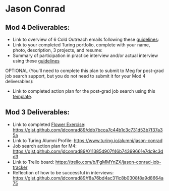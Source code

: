 # Jason Conrad

## Mod 4 Deliverables:
* Link to overview of 6 Cold Outreach emails following these [guidelines](https://github.com/turingschool/career-development-curriculum/blob/master/module_four/cold_outreach_deliverable_guidelines.md):
* Link to your completed Turing portfolio, complete with your name, photo, description, 3 projects, and resume:
* Summary of participation in practice interview and/or actual interview using these [guidelines](https://github.com/turingschool/career-development-curriculum/blob/master/module_four/interview_practice_reflection_guidelines.md)


OPTIONAL (You'll need to complete this plan to submit to Meg for post-grad job search support, but you do not need to submit it for your Mod 4 deliverables):
* Link to completed action plan for the post-grad job search using this [template](https://github.com/turingschool/career-development-curriculum/blob/master/module_four/post_grad_plan.md). 

## Mod 3 Deliverables:

* Link to completed [Flower Exercise](https://github.com/turingschool/professional_skills/blob/master/files/Career%20Unit%20-%20The%20Flower%20Diagram.pdf): https://gist.github.com/jdconrad89/ddb7bcca7c44b1c3c731d53b7f37a35a
* Link to Turing Alumni Profile: https://www.turing.io/alumni/jason-conrad
* Job search action plan for M4: https://gist.github.com/jdconrad89/011385d907f46b74399661e7dc9c3dd3
* Link to Trello board: https://trello.com/b/FgMMYnZX/jason-conrad-job-tracker
* Reflection of how to be successful in interviews: https://gist.github.com/jdconrad89/f8a76bd4ac311c8b0308f8a9d8664a75
